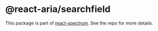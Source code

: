 # @react-aria/searchfield

This package is part of [react-spectrum](https://github.com/watheia/rsp-kit). See the repo for more details.
